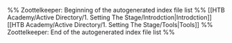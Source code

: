 %% Zoottelkeeper: Beginning of the autogenerated index file list  %%
 [[HTB Academy/Active Directory/1. Setting The Stage/Introdction|Introdction]]
 [[HTB Academy/Active Directory/1. Setting The Stage/Tools|Tools]]
%% Zoottelkeeper: End of the autogenerated index file list  %%
